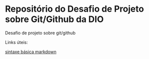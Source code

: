 # Repositório do Desafio de Projeto sobre Git/Github da DIO
Desafio de projeto sobre git/github

Links úteis:

[sintaxe básica markdown](https://www.markdownguide.org/getting-started/)
